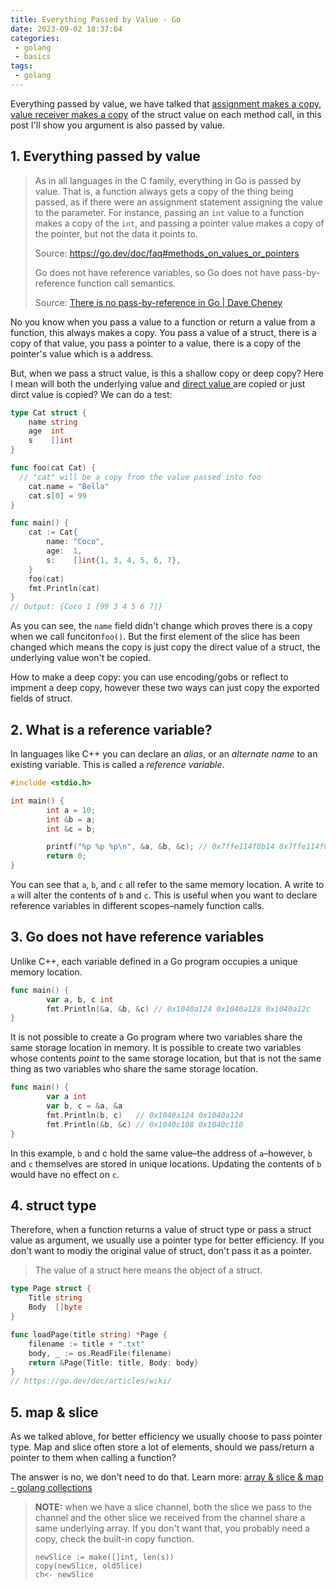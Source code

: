 ```yaml
---
title: Everything Passed by Value - Go
date: 2023-09-02 18:37:04
categories:
 - golang
 - basics
tags:
 - golang
---
```


Everything passed by value, we have talked that [assignment makes a copy](https://davidzhu.xyz/post/golang/basics/002-assignment-makes-copy/), [value receiver makes a copy](https://davidzhu.xyz/post/golang/basics/013-methods-receivers/) of the struct value on each method call, in this post I'll show you argument is also passed by value. 

## 1. Everything passed by value

> As in all languages in the C family, everything in Go is passed by value. That is, a function always gets a copy of the thing being passed, as if there were an assignment statement assigning the value to the parameter. For instance, passing an `int` value to a function makes a copy of the `int`, and passing a pointer value makes a copy of the pointer, but not the data it points to. 
>
> Source: https://go.dev/doc/faq#methods_on_values_or_pointers
>
> Go does not have reference variables, so Go does not have pass-by-reference function call semantics.
>
> Source: [There is no pass-by-reference in Go | Dave Cheney](https://dave.cheney.net/2017/04/29/there-is-no-pass-by-reference-in-go)

No you know when you pass a value to a function or return a value from a function, this always makes a copy. You pass a value of a struct, there is a copy of that value, you pass a pointer to a value, there is a copy of the pointer's value which is a address. 

But, when we pass a struct value, is this a shallow copy or deep copy? Here I mean will both the underlying value and [direct value ](https://go101.org/article/value-part.html) are copied or just dirct value is copied? We can do a test: 

```go
type Cat struct {
	name string
	age  int
	s    []int
}

func foo(cat Cat) {
  // "cat" will be a copy from the value passed into foo
	cat.name = "Bella"
	cat.s[0] = 99
}

func main() {
	cat := Cat{
		name: "Coco",
		age:  1,
		s:    []int{1, 3, 4, 5, 6, 7},
	}
	foo(cat)
	fmt.Println(cat)
}
// Output: {Coco 1 [99 3 4 5 6 7]}
```

As you can see, the `name` field didn't change which proves there is a copy when we call funciton`foo()`. But the first element of the slice has been changed which means the copy is just copy the direct value of a struct, the underlying value won't be copied. 

How to make a deep copy: you can use encoding/gobs or reflect to impment a deep copy, however these two ways can just copy the exported fields of struct. 

## 2. What is a reference variable?

In languages like C++ you can declare an *alias*, or an *alternate name* to an existing variable. This is called a *reference variable*.

```c++
#include <stdio.h>

int main() {
        int a = 10;
        int &b = a;
        int &c = b;

        printf("%p %p %p\n", &a, &b, &c); // 0x7ffe114f0b14 0x7ffe114f0b14 0x7ffe114f0b14
        return 0;
}
```

You can see that `a`, `b`, and `c` all refer to the same memory location. A write to `a` will alter the contents of `b` and `c`. This is useful when you want to declare reference variables in different scopes–namely function calls.

## 3. Go does not have reference variables

Unlike C++, each variable defined in a Go program occupies a unique memory location.

```go
func main() {
        var a, b, c int
        fmt.Println(&a, &b, &c) // 0x1040a124 0x1040a128 0x1040a12c
}
```

It is not possible to create a Go program where two variables share the same storage location in memory. It is possible to create two variables whose contents *point* to the same storage location, but that is not the same thing as two variables who share the same storage location.

```go
func main() {
        var a int
        var b, c = &a, &a
        fmt.Println(b, c)   // 0x1040a124 0x1040a124
        fmt.Println(&b, &c) // 0x1040c108 0x1040c110
}
```

In this example, `b` and c hold the same value–the address of `a`–however, `b` and `c` themselves are stored in unique locations. Updating the contents of `b` would have no effect on `c`.

## 4. struct type 

Therefore, when a function returns a value of struct type or pass a struct value as argument, we usually use a pointer type for better efficiency. If you don't want to modiy the original value of struct, don't pass it as a pointer.  

> The value of a struct here means the object of a struct. 

``` go
type Page struct {
    Title string
    Body  []byte
}

func loadPage(title string) *Page {
    filename := title + ".txt"
    body, _ := os.ReadFile(filename)
    return &Page{Title: title, Body: body}
}
// https://go.dev/doc/articles/wiki/
```

## 5. map & slice

As we talked ablove, for better efficiency we usually choose to pass pointer type. Map and slice often store a lot of elements, should we pass/return a pointer to them when calling a function? 

The answer is no, we don't need to do that. Learn more: [array & slice & map - golang collections](https://shaowenzhu.top/post/golang/basics/003-collections/) 

> **NOTE:**  when we have a slice channel, both the slice we pass to the channel and the other slice we received from the channel share a same underlying array. If you don't want that, you probably need a copy, check the built-in copy function. 
>
> ```golang
> newSlice := make([]int, len(s))
> copy(newSlice, oldSlice)
> ch<- newSlice
> ```
